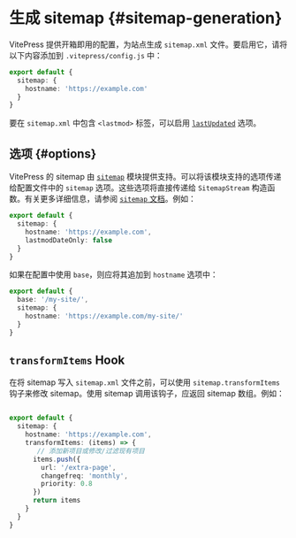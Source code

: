 # 生成 sitemap {#sitemap-generation}

VitePress 提供开箱即用的配置，为站点生成 `sitemap.xml` 文件。要启用它，请将以下内容添加到 `.vitepress/config.js` 中：

```ts
export default {
  sitemap: {
    hostname: 'https://example.com'
  }
}
```

要在 `sitemap.xml` 中包含 `<lastmod>` 标签，可以启用 [`lastUpdated`](../reference/default-theme-last-updated) 选项。

## 选项 {#options}

VitePress 的 sitemap 由 [`sitemap`](https://www.npmjs.com/package/sitemap) 模块提供支持。可以将该模块支持的选项传递给配置文件中的 `sitemap` 选项。这些选项将直接传递给 `SitemapStream` 构造函数。有关更多详细信息，请参阅 [`sitemap` 文档](https://www.npmjs.com/package/sitemap#options-you-can-pass)。例如：

```ts
export default {
  sitemap: {
    hostname: 'https://example.com',
    lastmodDateOnly: false
  }
}

```

如果在配置中使用 `base`，则应将其追加到 `hostname` 选项中：

```ts
export default {
  base: '/my-site/',
  sitemap: {
    hostname: 'https://example.com/my-site/'
  }
}
```

## `transformItems` Hook

在将 sitemap 写入 `sitemap.xml` 文件之前，可以使用 `sitemap.transformItems` 钩子来修改 sitemap。使用 sitemap 调用该钩子，应返回 sitemap 数组。例如：

```ts

export default {
  sitemap: {
    hostname: 'https://example.com',
    transformItems: (items) => {
       // 添加新项目或修改/过滤现有项目
      items.push({
        url: '/extra-page',
        changefreq: 'monthly',
        priority: 0.8
      })
      return items
    }
  }
}
```
